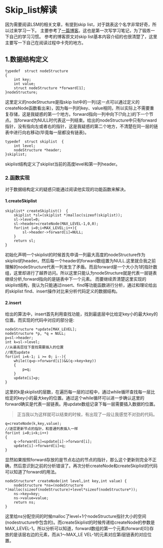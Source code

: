 # Skip_list解读

因为需要阅读LSM的相关文章，有提到skip list，对于跳表这个名字非常好奇，所以过来学习一下。
主要参考了[一篇博客](http://www.cppblog.com/mysileng/archive/2013/04/06/199159.html)。这也是第一次写学习笔记，为了锻炼一下自己的学习习惯。
参考的博客原文对skip list基本内容介绍的也很清楚了，这里主要写一下自己在阅读过程中卡壳的地方。

## 1.数据结构定义

    typedef  struct nodeStructure  
    {  
        int key;  
        int value;    
        struct nodeStructure *forward[1];  
    }nodeStructure;  

这里定义的nodeStructure是指skip list中的一列(这一点可以通过定义的createNode函数看出来)，因为每一列的key、value相同，所以实际上不需要重复存储，这是我疑惑的第一个地方。forward指向一列中向下(?向上)的下一个节点。当forward为NULL时代表这一列结束。给出的nodeStructure中只有forward指针，没有指向左或者右的指针，这是我疑惑的第二个地方，不清楚在同一层的链表中进行向右移动(毕竟每一层都没有链表)。 
    
    typedef  struct skiplist  {  
        int level;    
        nodeStructure *header;  
    }skiplist;  

skiplist结构定义了skiplist当前的高度level和第一列header。

### 2.函数实现

对于数据结构定义的疑惑只能通过阅读他实现的功能函数来解决。

#### 1.createSkiplist

    skiplist* createSkiplist()  {  
        skiplist *sl=(skiplist *)malloc(sizeof(skiplist));    
        sl->level=0;    
        sl->header=createNode(MAX_LEVEL-1,0,0);    
        for(int i=0;i<MAX_LEVEL;i++){    
            sl->header->forward[i]=NULL;    
        }  
        return sl;  
    }

初始化声明一个skiplist的时候首先申请一列最大高度的nodeStructure作为skiplist的header。然后每一个header的forward数组置为NULL.这里就合我之前理解的nodeStructure代表一列发生了矛盾。而且forward是一个大小为1的指针数组，这里却进行了越界访问。所以这里只能认为nodeStructure就是代表一层链表继续分析,forward指向的是链表中下一个元素。
而要继续弄清楚这里实现的skiplist结构，我认为只能通过insert、find等功能函数进行分析，通过和理论给出的skiplist find、insert操作对比来分析代码定义的数据结构。

#### 2.insert

给出的算法中，insert首先利用查找功能，找到最底层中比给定key小的最大key的位置。而实现的代码中对应的部分是:

    nodeStructure *update[MAX_LEVEL];  
    nodeStructure *p, *q = NULL;  
    p=sl->header;  
    int k=sl->level;  
    //从最高层往下查找需要插入的位置  
    //填充update  
    for(int i=k-1; i >= 0; i--){  
        while((q=p->forward[i])&&(q->key<key))  
        {  
            p=q;  
        }  
        update[i]=p;  
    } 

这里的k是skiplist的层数，在遍历每一层的过程中，通过while循环查找每一层比给定的key小的最大key的位置。通过这个while循环可以进一步确认这里的forward确实是代表一层链表。用update数组记录下每一层需要插入数据的位置。

>正当我以为这样就可以结束的时候，有出现了一段让我感觉不对劲的代码。

    q=createNode(k,key,value);  
    //逐层更新节点的指针，和普通列表插入一样  
    for(int i=0;i<k;i++)  
    {  
        q->forward[i]=update[i]->forward[i];  
        update[i]->forward[i]=q;  
    }  

显然如果按照forward存放的是节点右边的节点的指针，那么这个更新则完全不正确，然后意识到之前的分析错误了。再次分析createNode和createSkiplist的代码可以知道了forward的用法。

    nodeStructure* createNode(int level,int key,int value) {        
        nodeStructure *ns=(nodeStructure *)malloc(sizeof(nodeStructure)+level*sizeof(nodeStructure*));    
        ns->key=key;    
        ns->value=value;    
        return ns;    
    } 

这里给ns分配空间的时候malloc了level+1个nodeStructure指针大小的空间(nodestructure中包含的)。而createSkiplist的时候传递给createNode的参数是MAX_LEVEL-1。所以分析可以知道，forward数组的第一个元素(forward\[0\])存放的是该层右边的元素，而从1～MAX_LE
VEL-1的元素对应第i层链表的对应位置。